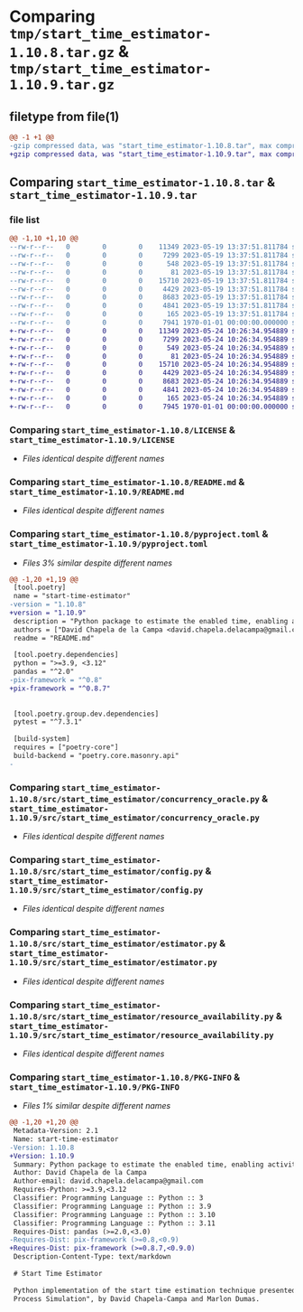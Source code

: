 # Comparing `tmp/start_time_estimator-1.10.8.tar.gz` & `tmp/start_time_estimator-1.10.9.tar.gz`

## filetype from file(1)

```diff
@@ -1 +1 @@
-gzip compressed data, was "start_time_estimator-1.10.8.tar", max compression
+gzip compressed data, was "start_time_estimator-1.10.9.tar", max compression
```

## Comparing `start_time_estimator-1.10.8.tar` & `start_time_estimator-1.10.9.tar`

### file list

```diff
@@ -1,10 +1,10 @@
--rw-r--r--   0        0        0    11349 2023-05-19 13:37:51.811784 start_time_estimator-1.10.8/LICENSE
--rw-r--r--   0        0        0     7299 2023-05-19 13:37:51.811784 start_time_estimator-1.10.8/README.md
--rw-r--r--   0        0        0      548 2023-05-19 13:37:51.811784 start_time_estimator-1.10.8/pyproject.toml
--rw-r--r--   0        0        0       81 2023-05-19 13:37:51.811784 start_time_estimator-1.10.8/src/start_time_estimator/__init__.py
--rw-r--r--   0        0        0    15710 2023-05-19 13:37:51.811784 start_time_estimator-1.10.8/src/start_time_estimator/concurrency_oracle.py
--rw-r--r--   0        0        0     4429 2023-05-19 13:37:51.811784 start_time_estimator-1.10.8/src/start_time_estimator/config.py
--rw-r--r--   0        0        0     8683 2023-05-19 13:37:51.811784 start_time_estimator-1.10.8/src/start_time_estimator/estimator.py
--rw-r--r--   0        0        0     4841 2023-05-19 13:37:51.811784 start_time_estimator-1.10.8/src/start_time_estimator/resource_availability.py
--rw-r--r--   0        0        0      165 2023-05-19 13:37:51.811784 start_time_estimator-1.10.8/src/start_time_estimator/utils.py
--rw-r--r--   0        0        0     7941 1970-01-01 00:00:00.000000 start_time_estimator-1.10.8/PKG-INFO
+-rw-r--r--   0        0        0    11349 2023-05-24 10:26:34.954889 start_time_estimator-1.10.9/LICENSE
+-rw-r--r--   0        0        0     7299 2023-05-24 10:26:34.954889 start_time_estimator-1.10.9/README.md
+-rw-r--r--   0        0        0      549 2023-05-24 10:26:34.954889 start_time_estimator-1.10.9/pyproject.toml
+-rw-r--r--   0        0        0       81 2023-05-24 10:26:34.954889 start_time_estimator-1.10.9/src/start_time_estimator/__init__.py
+-rw-r--r--   0        0        0    15710 2023-05-24 10:26:34.954889 start_time_estimator-1.10.9/src/start_time_estimator/concurrency_oracle.py
+-rw-r--r--   0        0        0     4429 2023-05-24 10:26:34.954889 start_time_estimator-1.10.9/src/start_time_estimator/config.py
+-rw-r--r--   0        0        0     8683 2023-05-24 10:26:34.954889 start_time_estimator-1.10.9/src/start_time_estimator/estimator.py
+-rw-r--r--   0        0        0     4841 2023-05-24 10:26:34.954889 start_time_estimator-1.10.9/src/start_time_estimator/resource_availability.py
+-rw-r--r--   0        0        0      165 2023-05-24 10:26:34.954889 start_time_estimator-1.10.9/src/start_time_estimator/utils.py
+-rw-r--r--   0        0        0     7945 1970-01-01 00:00:00.000000 start_time_estimator-1.10.9/PKG-INFO
```

### Comparing `start_time_estimator-1.10.8/LICENSE` & `start_time_estimator-1.10.9/LICENSE`

 * *Files identical despite different names*

### Comparing `start_time_estimator-1.10.8/README.md` & `start_time_estimator-1.10.9/README.md`

 * *Files identical despite different names*

### Comparing `start_time_estimator-1.10.8/pyproject.toml` & `start_time_estimator-1.10.9/pyproject.toml`

 * *Files 3% similar despite different names*

```diff
@@ -1,20 +1,19 @@
 [tool.poetry]
 name = "start-time-estimator"
-version = "1.10.8"
+version = "1.10.9"
 description = "Python package to estimate the enabled time, enabling activity, and resource availability time of each activity instance in an event log."
 authors = ["David Chapela de la Campa <david.chapela.delacampa@gmail.com>"]
 readme = "README.md"
 
 [tool.poetry.dependencies]
 python = ">=3.9, <3.12"
 pandas = "^2.0"
-pix-framework = "^0.8"
+pix-framework = "^0.8.7"
 
 
 [tool.poetry.group.dev.dependencies]
 pytest = "^7.3.1"
 
 [build-system]
 requires = ["poetry-core"]
 build-backend = "poetry.core.masonry.api"
-
```

### Comparing `start_time_estimator-1.10.8/src/start_time_estimator/concurrency_oracle.py` & `start_time_estimator-1.10.9/src/start_time_estimator/concurrency_oracle.py`

 * *Files identical despite different names*

### Comparing `start_time_estimator-1.10.8/src/start_time_estimator/config.py` & `start_time_estimator-1.10.9/src/start_time_estimator/config.py`

 * *Files identical despite different names*

### Comparing `start_time_estimator-1.10.8/src/start_time_estimator/estimator.py` & `start_time_estimator-1.10.9/src/start_time_estimator/estimator.py`

 * *Files identical despite different names*

### Comparing `start_time_estimator-1.10.8/src/start_time_estimator/resource_availability.py` & `start_time_estimator-1.10.9/src/start_time_estimator/resource_availability.py`

 * *Files identical despite different names*

### Comparing `start_time_estimator-1.10.8/PKG-INFO` & `start_time_estimator-1.10.9/PKG-INFO`

 * *Files 1% similar despite different names*

```diff
@@ -1,20 +1,20 @@
 Metadata-Version: 2.1
 Name: start-time-estimator
-Version: 1.10.8
+Version: 1.10.9
 Summary: Python package to estimate the enabled time, enabling activity, and resource availability time of each activity instance in an event log.
 Author: David Chapela de la Campa
 Author-email: david.chapela.delacampa@gmail.com
 Requires-Python: >=3.9,<3.12
 Classifier: Programming Language :: Python :: 3
 Classifier: Programming Language :: Python :: 3.9
 Classifier: Programming Language :: Python :: 3.10
 Classifier: Programming Language :: Python :: 3.11
 Requires-Dist: pandas (>=2.0,<3.0)
-Requires-Dist: pix-framework (>=0.8,<0.9)
+Requires-Dist: pix-framework (>=0.8.7,<0.9.0)
 Description-Content-Type: text/markdown
 
 # Start Time Estimator
 
 Python implementation of the start time estimation technique presented in the paper "Repairing Activity Start Times to Improve Business
 Process Simulation", by David Chapela-Campa and Marlon Dumas.
```

